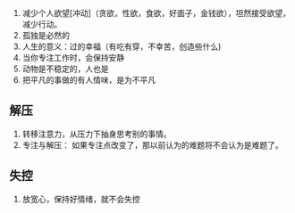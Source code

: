 1. 减少个人欲望[冲动]（贪欲，性欲，食欲，好面子，金钱欲），坦然接受欲望，减少行动。
2. 孤独是必然的
3. 人生的意义：过的幸福（有吃有穿，不幸苦，创造些什么)
4. 当你专注工作时，会保持安静
5. 动物是不稳定的，人也是
6. 把平凡的事做的有人情味，是为不平凡

## 
## 解压

1. 转移注意力，从压力下抽身思考别的事情。
2. 专注与解压： 如果专注点改变了，那以前认为的难题将不会认为是难题了。

## 失控

1. 放宽心，保持好情绪，就不会失控
